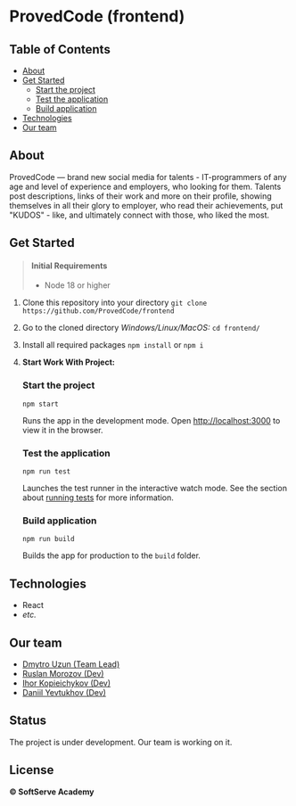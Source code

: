 # ProvedCode (frontend)

## Table of Contents
- [About](#about)
- [Get Started](#get-started)
     - [Start the project](#start-the-project)
     - [Test the application](#test-the-application)
     - [Build application](#build-application)
- [Technologies](#technologies)
- [Our team](#about)

## About

ProvedCode — brand new social media for talents - IT-programmers of any age and level of experience and employers, who looking for them. Talents post descriptions, links of their work and more on their profile, showing themselves in all their glory to employer, who read their achievements, put "KUDOS" - like, and ultimately connect with those, who liked the most.

## Get Started

>#### Initial Requirements
> * Node 18 or higher

  1. Clone this repository into your directory
    ```git clone https://github.com/ProvedCode/frontend```
    <br>
  2. Go to the cloned directory
    _Windows/Linux/MacOS:_ 
    ```cd frontend/```
    <br>
  3. Install all required packages
    ```npm install``` or ```npm i```
    <br>
  4. __Start Work With Project:__ 
     ### Start the project

     ```
     npm start
     ```

     Runs the app in the development mode.
     Open [http://localhost:3000](http://localhost:3000) to view it in the browser.

     ### Test the application

     ```
     npm run test
     ```

     Launches the test runner in the interactive watch mode.
     See the section about [running tests](https://facebook.github.io/create-react-app/docs/running-tests) for more information.

     ### Build application

     ```
     npm run build
     ```

     Builds the app for production to the `build` folder.

## Technologies
* React
* _etc._

## Our team
* [Dmytro Uzun (Team Lead)](https://github.com/dimdimuzun)
* [Ruslan Morozov (Dev)](https://github.com/Ruslanchik01)
* [Ihor Kopieichykov (Dev)](https://github.com/IhorKopieichykov)
* [Daniil Yevtukhov (Dev)](https://github.com/daniilievtukhov)

## Status
The project is under development. Our team is working on it.

## License
  __©️ SoftServe Academy__